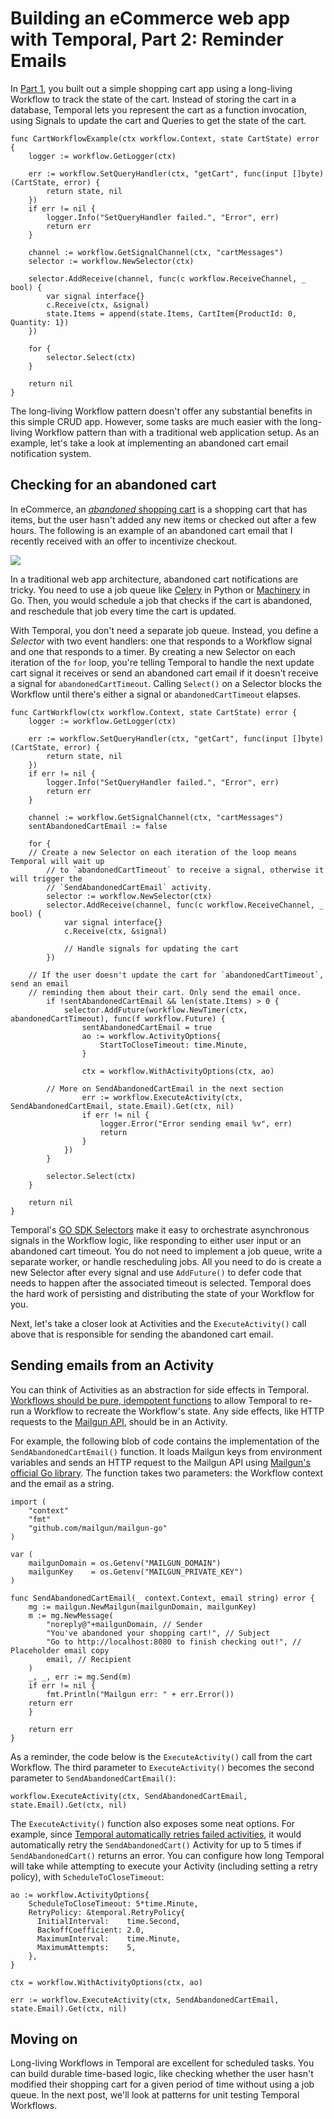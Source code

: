 # Building an eCommerce web app with Temporal, Part 2: Reminder Emails

In [Part 1](https://gist.github.com/vkarpov15/d0b4d3b1eb8ced160bd68172323eb379#file-part_1-md), you built out a simple shopping cart app using a long-living Workflow to track the state of the cart.
Instead of storing the cart in a database, Temporal lets you represent the cart as a function invocation, using Signals to update the cart and Queries to get the state of the cart.

```golang
func CartWorkflowExample(ctx workflow.Context, state CartState) error {
	logger := workflow.GetLogger(ctx)

	err := workflow.SetQueryHandler(ctx, "getCart", func(input []byte) (CartState, error) {
		return state, nil
	})
	if err != nil {
		logger.Info("SetQueryHandler failed.", "Error", err)
		return err
	}

	channel := workflow.GetSignalChannel(ctx, "cartMessages")
	selector := workflow.NewSelector(ctx)

	selector.AddReceive(channel, func(c workflow.ReceiveChannel, _ bool) {
		var signal interface{}
		c.Receive(ctx, &signal)
		state.Items = append(state.Items, CartItem{ProductId: 0, Quantity: 1})
	})

	for {
		selector.Select(ctx)
	}

	return nil
}
```

The long-living Workflow pattern doesn't offer any substantial benefits in this simple CRUD app.
However, some tasks are much easier with the long-living Workflow pattern than with a traditional web application setup.
As an example, let's take a look at implementing an abandoned cart email notification system.

Checking for an abandoned cart
------------------------------

In eCommerce, an [_abandoned_ shopping cart](https://www.optimizely.com/optimization-glossary/shopping-cart-abandonment/#:~:text=Shopping%20cart%20abandonment%20is%20when,process%20before%20completing%20the%20purchase.&text=This%20rate%20will%20identify%20what,don't%20complete%20the%20purchase.) is a shopping cart that has items, but the user hasn't added
any new items or checked out after a few hours.
The following is an example of an abandoned cart email that I recently received with an offer to incentivize checkout.

<img src="https://codebarbarian-images.s3.amazonaws.com/shopping-cart.jpg">

In a traditional web app architecture, abandoned cart notifications are tricky.
You need to use a job queue like [Celery](https://docs.celeryproject.org/en/stable/) in Python or [Machinery](https://github.com/RichardKnop/machinery) in Go.
Then, you would schedule a job that checks if the cart is abandoned, and reschedule that job every time the cart is updated.

With Temporal, you don't need a separate job queue. Instead, you define a _Selector_ with two event handlers: one that responds to a Workflow signal and one that responds to a timer.
By creating a new Selector on each iteration of the `for` loop, you're telling Temporal to handle the next update cart signal it receives or send an abandoned cart email if it doesn't receive a signal for `abandonedCartTimeout`.
Calling `Select()` on a Selector blocks the Workflow until there's either a signal or `abandonedCartTimeout` elapses.

```golang
func CartWorkflow(ctx workflow.Context, state CartState) error {
	logger := workflow.GetLogger(ctx)

	err := workflow.SetQueryHandler(ctx, "getCart", func(input []byte) (CartState, error) {
		return state, nil
	})
	if err != nil {
		logger.Info("SetQueryHandler failed.", "Error", err)
		return err
	}

	channel := workflow.GetSignalChannel(ctx, "cartMessages")
	sentAbandonedCartEmail := false

	for {
    // Create a new Selector on each iteration of the loop means Temporal will wait up
		// to `abandonedCartTimeout` to receive a signal, otherwise it will trigger the
		// `SendAbandonedCartEmail` activity.
		selector := workflow.NewSelector(ctx)
		selector.AddReceive(channel, func(c workflow.ReceiveChannel, _ bool) {
			var signal interface{}
			c.Receive(ctx, &signal)

			// Handle signals for updating the cart
		})

    // If the user doesn't update the cart for `abandonedCartTimeout`, send an email
    // reminding them about their cart. Only send the email once.
		if !sentAbandonedCartEmail && len(state.Items) > 0 {
			selector.AddFuture(workflow.NewTimer(ctx, abandonedCartTimeout), func(f workflow.Future) {
				sentAbandonedCartEmail = true
				ao := workflow.ActivityOptions{
					StartToCloseTimeout: time.Minute,
				}

				ctx = workflow.WithActivityOptions(ctx, ao)

        // More on SendAbandonedCartEmail in the next section
				err := workflow.ExecuteActivity(ctx, SendAbandonedCartEmail, state.Email).Get(ctx, nil)
				if err != nil {
					logger.Error("Error sending email %v", err)
					return
				}
			})
		}

		selector.Select(ctx)
	}

	return nil
}
```

Temporal's [GO SDK Selectors](https://docs.temporal.io/docs/go/selectors/) make it easy to orchestrate asynchronous signals in the Workflow logic, like responding to either user input or an abandoned cart timeout.
You do not need to implement a job queue, write a separate worker, or handle rescheduling jobs.
All you need to do is create a new Selector after every signal and use `AddFuture()` to defer code that needs to happen after the associated timeout is selected.
Temporal does the hard work of persisting and distributing the state of your Workflow for you.

Next, let's take a closer look at Activities and the `ExecuteActivity()` call above that is responsible for sending the abandoned cart email.

Sending emails from an Activity
-------------------------------

You can think of Activities as an abstraction for side effects in Temporal.
[Workflows should be pure, idempotent functions](https://docs.temporal.io/docs/go-create-workflows/#implementation) to allow Temporal to re-run a Workflow to recreate the Workflow's state.
Any side effects, like HTTP requests to the [Mailgun API](https://thecodebarbarian.com/sending-emails-using-the-mailgun-api.html), should be in an Activity.

For example, the following blob of code contains the implementation of the `SendAbandonedCartEmail()` function.
It loads Mailgun keys from environment variables and sends an HTTP request to the Mailgun API using [Mailgun's official Go library](https://github.com/mailgun/mailgun-go).
The function takes two parameters: the Workflow context and the email as a string.

```golang
import (
	"context"
	"fmt"
	"github.com/mailgun/mailgun-go"
)

var (
	mailgunDomain = os.Getenv("MAILGUN_DOMAIN")
	mailgunKey    = os.Getenv("MAILGUN_PRIVATE_KEY")
)

func SendAbandonedCartEmail(_ context.Context, email string) error {
	mg := mailgun.NewMailgun(mailgunDomain, mailgunKey)
	m := mg.NewMessage(
		"noreply@"+mailgunDomain, // Sender
		"You've abandoned your shopping cart!", // Subject
		"Go to http://localhost:8080 to finish checking out!", // Placeholder email copy
		email, // Recipient
	)
	_, _, err := mg.Send(m)
	if err != nil {
		fmt.Println("Mailgun err: " + err.Error())
    return err
	}

	return err
}
```

As a reminder, the code below is the `ExecuteActivity()` call from the cart Workflow.
The third parameter to `ExecuteActivity()` becomes the second parameter to `SendAbandonedCartEmail()`:

```golang
workflow.ExecuteActivity(ctx, SendAbandonedCartEmail, state.Email).Get(ctx, nil)
```

The `ExecuteActivity()` function also exposes some neat options.
For example, since [Temporal automatically retries failed activities](https://docs.temporal.io/docs/go-retries/), it would automatically retry the `SendAbandonedCart()` Activity for up to 5 times if `SendAbandonedCart()` returns an error.
You can configure how long Temporal will take while attempting to execute your Activity (including setting a retry policy), with `ScheduleToCloseTimeout`:

```golang
ao := workflow.ActivityOptions{
	ScheduleToCloseTimeout: 5*time.Minute,
	RetryPolicy: &temporal.RetryPolicy{
	  InitialInterval:    time.Second,
	  BackoffCoefficient: 2.0,
	  MaximumInterval:    time.Minute,
	  MaximumAttempts:    5,
	},
}

ctx = workflow.WithActivityOptions(ctx, ao)

err := workflow.ExecuteActivity(ctx, SendAbandonedCartEmail, state.Email).Get(ctx, nil)
```

Moving on
---------

Long-living Workflows in Temporal are excellent for scheduled tasks.
You can build durable time-based logic, like checking whether the user hasn't modified their shopping cart for a given period of time without using a job queue.
In the next post, we'll look at patterns for unit testing Temporal Workflows.
